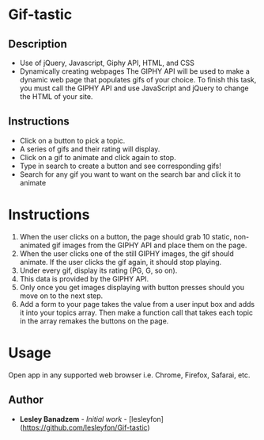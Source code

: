 # Gif-tastic

## Description

* Use of jQuery, Javascript, Giphy API, HTML, and CSS
* Dynamically creating webpages
  The GIPHY API will be used to make a dynamic web page that populates gifs of your choice. To finish this task, you must call the GIPHY API and use JavaScript and jQuery to change the HTML of your site.

## Instructions

* Click on a button to pick a topic. 
* A series of gifs and their rating will display. 
* Click on a gif to animate and click again to stop. 
* Type in search to create a button and see corresponding gifs!
* Search for any gif you want to want on the search bar and click it to animate



# Instructions
1) When the user clicks on a button, the page should grab 10 static, non-animated gif images from the GIPHY API and place them on the page.
2) When the user clicks one of the still GIPHY images, the gif should animate. If the user clicks the gif again, it should stop playing.
3) Under every gif, display its rating (PG, G, so on).
4) This data is provided by the GIPHY API.
5) Only once you get images displaying with button presses should you move on to the next step.
6) Add a form to your page takes the value from a user input box and adds it into your topics array. Then make a function call that takes each topic in the array remakes the buttons on the page.

# Usage
Open app in any supported web browser i.e. Chrome, Firefox, Safarai, etc.

## Author

* **Lesley Banadzem** - *Initial work* - [lesleyfon] 
(https://github.com/lesleyfon/Gif-tastic)
  
